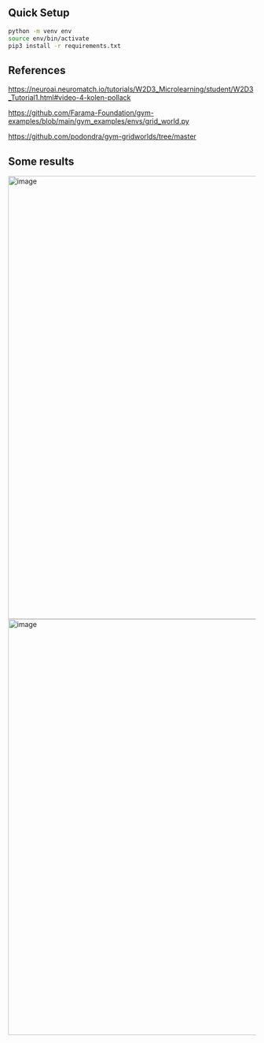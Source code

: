 ## Quick Setup
```bash
python -m venv env
source env/bin/activate
pip3 install -r requirements.txt
```

## References

https://neuroai.neuromatch.io/tutorials/W2D3_Microlearning/student/W2D3_Tutorial1.html#video-4-kolen-pollack

https://github.com/Farama-Foundation/gym-examples/blob/main/gym_examples/envs/grid_world.py

https://github.com/podondra/gym-gridworlds/tree/master

## Some results

<img width="900" alt="image" src="https://github.com/user-attachments/assets/3a9967ef-fd9a-4e79-9095-88774b53d0df">

<img width="845" alt="image" src="https://github.com/user-attachments/assets/527872c1-71a3-4b0c-9a20-74e504406418">
